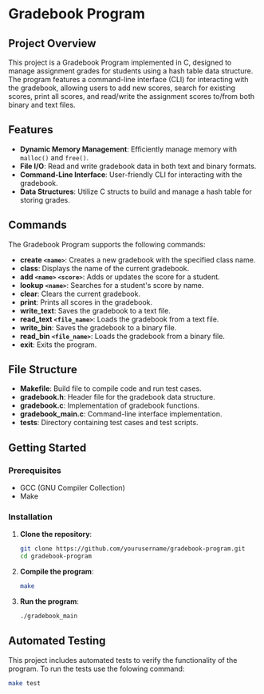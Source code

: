 # Gradebook Program

## Project Overview

This project is a Gradebook Program implemented in C, designed to manage assignment grades for students using a hash table data structure. The program features a command-line interface (CLI) for interacting with the gradebook, allowing users to add new scores, search for existing scores, print all scores, and read/write the assignment scores to/from both binary and text files.

## Features

- **Dynamic Memory Management**: Efficiently manage memory with `malloc()` and `free()`.
- **File I/O**: Read and write gradebook data in both text and binary formats.
- **Command-Line Interface**: User-friendly CLI for interacting with the gradebook.
- **Data Structures**: Utilize C structs to build and manage a hash table for storing grades.

## Commands

The Gradebook Program supports the following commands:

- **create `<name>`**: Creates a new gradebook with the specified class name.
- **class**: Displays the name of the current gradebook.
- **add `<name>` `<score>`**: Adds or updates the score for a student.
- **lookup `<name>`**: Searches for a student's score by name.
- **clear**: Clears the current gradebook.
- **print**: Prints all scores in the gradebook.
- **write_text**: Saves the gradebook to a text file.
- **read_text `<file_name>`**: Loads the gradebook from a text file.
- **write_bin**: Saves the gradebook to a binary file.
- **read_bin `<file_name>`**: Loads the gradebook from a binary file.
- **exit**: Exits the program.

## File Structure

- **Makefile**: Build file to compile code and run test cases.
- **gradebook.h**: Header file for the gradebook data structure.
- **gradebook.c**: Implementation of gradebook functions.
- **gradebook_main.c**: Command-line interface implementation.
- **tests**: Directory containing test cases and test scripts.

## Getting Started

### Prerequisites

- GCC (GNU Compiler Collection)
- Make

### Installation

1. **Clone the repository**:
   ```sh
   git clone https://github.com/yourusername/gradebook-program.git
   cd gradebook-program

2. **Compile the program**:
   ```sh
   make

3. **Run the program**:
   ```sh
   ./gradebook_main

## Automated Testing

This project includes automated tests to verify the functionality of the program. To run the tests use the folowing command:
```sh
make test

